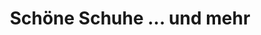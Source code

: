 ---
title: "Schöne Schuhe ... und mehr"
url: /bad-duerrheim/schoene-schuhe-und-mehr/
shop: Schuhe
---